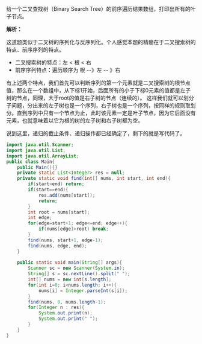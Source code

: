 给一个二叉查找树（Binary Search Tree）的前序遍历结果数组，打印出所有的叶子节点。

**解析：**

这道题类似于二叉树的序列化与反序列化。个人感觉本题的精髓在于二叉搜索树的特点、前序序列的特点。

- 二叉搜索树的特点：左 < 根 < 右
- 前序序列特点：遍历顺序为  根 --》左 -- 》右

有上述两个特点，我们首先可以判断序列的第一个元素就是二叉搜索树的根节点值，那么在一个数组中，从下标1开始，后面所有的小于下标0元素的值都是左子树的节点，同理，大于root的值是右子树的节点（连续的）。
这样我们就可以划分子问题，分出来的左子树也是一个序列，右子树也是一个序列，按同样的规则取划分。直到序列中只有一个节点为止，此时该元素一定是叶子节点，因为它后面没有元素，也就意味着以它为根的树的左子树和右子树都为空。

说到这里，递归的截止条件、递归操作都已经确定了，剩下的就是写代码了。

```java
import java.util.Scanner;
import java.util.List;
import java.util.ArrayList;
public class Main{
    public Main(){}
    private static List<Integer> res = null;
    private static void find(int[] nums, int start, int end){
        if(start>end) return;
        if(start==end){
            res.add(nums[start]);
            return;
        }
        int root = nums[start];
        int edge;
        for(edge=start+1; edge<=end; edge++){
            if(nums[edge]>root) break;
        }
        find(nums, start+1, edge-1);
        find(nums, edge, end);
    }
    
    public static void main(String[] args){
        Scanner sc = new Scanner(System.in);
        String[] s = sc.nextLine().split(" ");
        int[] nums = new int[s.length];
        for(int i=0; i<nums.length; i++){
            nums[i] = Integer.parseInt(s[i]);
        }
        find(nums, 0, nums.length-1);
        for(Integer n : res){
            System.out.print(n);
            System.out.print(" ");
        }
    }
}
```

